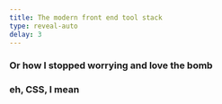 ```yaml
---
title: The modern front end tool stack
type: reveal-auto
delay: 3
---
```


### Or how I stopped worrying and love the bomb

### eh, CSS, I mean